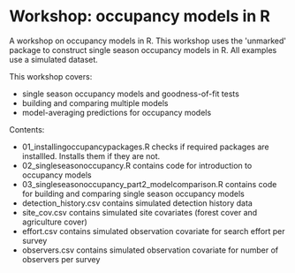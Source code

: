 # Workshop: occupancy models in R

A workshop on occupancy models in R. This workshop uses the 'unmarked' package to construct single season occupancy models in R. All examples use a simulated dataset.

This workshop covers:

* single season occupancy models and goodness-of-fit tests
* building and comparing multiple models
* model-averaging predictions for occupancy models

Contents:

* 01_installingoccupancypackages.R checks if required packages are installled. Installs them if they are not.
* 02_singleseasonoccupancy.R contains code for introduction to occupancy models
* 03_singleseasonoccupancy_part2_modelcomparison.R contains code for building and comparing single season occupancy models
* detection_history.csv contains simulated detection history data
* site_cov.csv contains simulated site covariates (forest cover and agriculture cover)
* effort.csv contains simulated observation covariate for search effort per survey
* observers.csv contains simulated observation covariate for number of observers per survey
